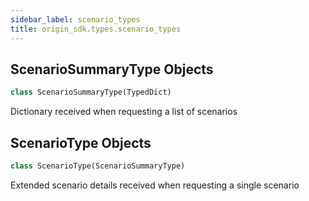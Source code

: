 ```yaml
---
sidebar_label: scenario_types
title: origin_sdk.types.scenario_types
---
```


## ScenarioSummaryType Objects

```python
class ScenarioSummaryType(TypedDict)
```

Dictionary received when requesting a list of scenarios

## ScenarioType Objects

```python
class ScenarioType(ScenarioSummaryType)
```

Extended scenario details received when requesting a single scenario

